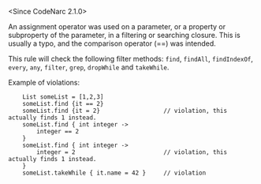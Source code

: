 \<Since CodeNarc 2.1.0\>

An assignment operator was used on a parameter, or a property or
subproperty of the parameter, in a filtering or searching closure. This
is usually a typo, and the comparison operator (==) was intended.

This rule will check the following filter methods: `find`, `findAll`,
`findIndexOf`, `every`, `any`, `filter`, `grep`, `dropWhile` and
`takeWhile`.

Example of violations:

        List someList = [1,2,3]
        someList.find {it == 2}
        someList.find {it = 2}                  // violation, this actually finds 1 instead.
        someList.find { int integer ->
            integer == 2
        }
        someList.find { int integer ->
            integer = 2                         // violation, this actually finds 1 instead.
        }
        someList.takeWhile { it.name = 42 }     // violation
